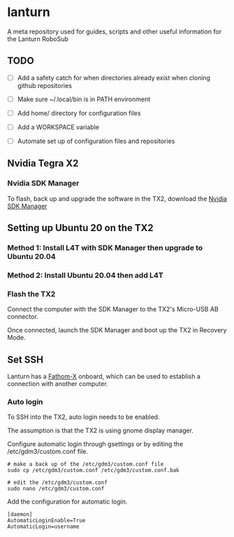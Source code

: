 # lanturn
A meta repository used for guides, scripts and other useful information for the Lanturn RoboSub

## TODO
- [ ] Add a safety catch for when directories already exist when cloning github repositories
- [ ] Make sure ~/.local/bin is in PATH environment
- [ ] Add home/ directory for configuration files
- [ ] Add a WORKSPACE variable
- [ ] Automate set up of configuration files and repositories


## Nvidia Tegra X2 
<!-- indlude schemaric for carrier board -->
<!-- explain usage of sdk manager -->
<!-- manage nvidias's sdk with sdk manager -->
<!-- what sdks from nvidia do we use? -->

### Nvidia SDK Manager
To flash, back up and upgrade the software in the TX2, download the 
[Nvidia SDK Manager](https://developer.nvidia.com/nvidia-sdk-manager)

## Setting up Ubuntu 20 on the TX2

### Method 1: Install L4T with SDK Manager then upgrade to Ubuntu 20.04

<!-- Flash TX2 with Ubuntu 18.04 -->
<!-- add nvidia ppa -->
<!-- install a specific version of jetpack -->

### Method 2: Install Ubuntu 20.04 then add L4T


### Flash the TX2

Connect the computer with the SDK Manager to the TX2's Micro-USB AB connector.

Once connected, launch the SDK Manager and boot up the TX2 in Recovery Mode.


## Set SSH
Lanturn has a [Fathom-X](https://bluerobotics.com/store/comm-control-power/tether-interface/fathom-x-tether-interface-board-set-copy/)
onboard, which can be used to establish a connection with another computer.

### Auto login
To SSH into the TX2, auto login needs to be enabled.

The assumption is that the TX2 is using gnome display manager.

Configure automatic login through gsettings or by editing the
/etc/gdm3/custom.conf file.
```
# make a back up of the /etc/gdm3/custom.conf file
sudo cp /etc/gdm3/custom.conf /etc/gdm3/custom.conf.bak

# edit the /etc/gdm3/custom.conf
sudo nano /etc/gdm3/custom.conf
```
Add the configuration for automatic login.
```
[daemon]
AutomaticLoginEnable=True
AutomaticLogin=username
```

